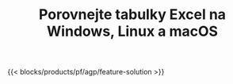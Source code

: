 ﻿---
title: Porovnejte tabulky Excel na Windows, Linux a macOS 
weight: 7730
url: /cs/comparison
description: Bezplatná aplikace a rozhraní API pro srovnání souborů Excel XLS, XLSX, CSV, TSV, ODS, SXC a FODS
---
{{< blocks/products/pf/agp/feature-solution >}} 

